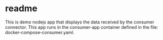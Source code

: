 # readme

This is demo nodejs app that displays the data received by the consumer connector. This app runs in the consumer-app container defined in the file: docker-compose-consumer.yaml.

